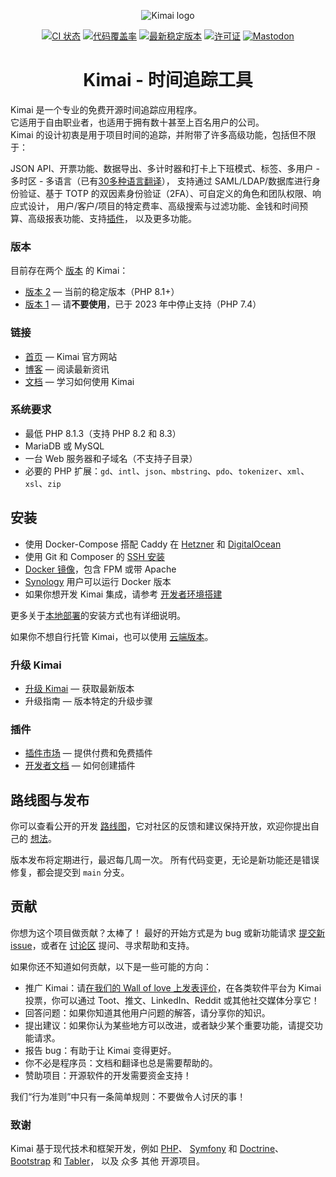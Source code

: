 <p align="center">
    <img src="https://raw.githubusercontent.com/kimai/images/main/repository-header.png" alt="Kimai logo">
</p>

<p align="center">
    <a href="https://github.com/kimai/kimai/actions"><img alt="CI 状态" src="https://github.com/kimai/kimai/actions/workflows/testing.yaml/badge.svg"></a>
    <a href="https://codecov.io/gh/kimai/kimai"><img alt="代码覆盖率" src="https://codecov.io/gh/kimai/kimai/branch/main/graph/badge.svg"></a>
    <a href="https://packagist.org/packages/kimai/kimai"><img alt="最新稳定版本" src="https://poser.pugx.org/kimai/kimai/v/stable"></a>
    <a href="https://www.gnu.org/licenses/agpl-3.0.en.html"><img alt="许可证" src="https://poser.pugx.org/kimai/kimai/license"></a>
    <a href="https://phpc.social/@kimai" rel="me"><img alt="Mastodon" src="https://img.shields.io/badge/toot-%40kimai-8c8dff"></a>
</p>

<h1 align="center">Kimai - 时间追踪工具</h1>

Kimai 是一个专业的免费开源时间追踪应用程序。  
它适用于自由职业者，也适用于拥有数十甚至上百名用户的公司。  
Kimai 的设计初衷是用于项目时间的追踪，并附带了许多高级功能，包括但不限于：

JSON API、开票功能、数据导出、多计时器和打卡上下班模式、标签、多用户 - 多时区 - 多语言（已有[30多种语言翻译](https://hosted.weblate.org/projects/kimai/)），
支持通过 SAML/LDAP/数据库进行身份验证、基于 TOTP 的双因素身份验证（2FA）、可自定义的角色和团队权限、响应式设计，
用户/客户/项目的特定费率、高级搜索与过滤功能、金钱和时间预算、高级报表功能、支持[插件](https://www.kimai.org/store/)，
以及更多功能。

### 版本

目前存在两个 [版本](https://www.kimai.org/documentation/versions.html) 的 Kimai：

- [版本 2](https://github.com/kimai/kimai) — 当前的稳定版本（PHP 8.1+）
- [版本 1](https://github.com/kimai/kimai/tree/1.x) — 请**不要使用**，已于 2023 年中停止支持（PHP 7.4）

### 链接

- [首页](https://www.kimai.org) — Kimai 官方网站
- [博客](https://www.kimai.org/blog/) — 阅读最新资讯
- [文档](https://www.kimai.org/documentation/) — 学习如何使用 Kimai

### 系统要求

- 最低 PHP 8.1.3（支持 PHP 8.2 和 8.3）
- MariaDB 或 MySQL
- 一台 Web 服务器和子域名（不支持子目录）
- 必要的 PHP 扩展：`gd`、`intl`、`json`、`mbstring`、`pdo`、`tokenizer`、`xml`、`xsl`、`zip`

## 安装

- 使用 Docker-Compose 搭配 Caddy 在 [Hetzner](https://www.kimai.org/documentation/hosting-hetzner-cloud.html) 和 [DigitalOcean](https://www.kimai.org/documentation/hosting-digital-ocean.html)
- 使用 Git 和 Composer 的 [SSH 安装](https://www.kimai.org/documentation/installation.html)
- [Docker 镜像](https://hub.docker.com/r/kimai/kimai2)，包含 FPM 或带 Apache
- [Synology](https://www.kimai.org/documentation/synology.html) 用户可以运行 Docker 版本
- 如果你想开发 Kimai 集成，请参考 [开发者环境搭建](https://www.kimai.org/documentation/developers.html)

更多关于[本地部署](https://www.kimai.org/documentation/chapter-on-premise.html)的安装方式也有详细说明。

如果你不想自行托管 Kimai，也可以使用 [云端版本](https://www.kimai.cloud/)。

### 升级 Kimai

- [升级 Kimai](https://www.kimai.org/documentation/updates.html) — 获取最新版本
- 升级指南 — 版本特定的升级步骤

### 插件

- [插件市场](https://www.kimai.org/store/) — 提供付费和免费插件
- [开发者文档](https://www.kimai.org/documentation/developers.html) — 如何创建插件

## 路线图与发布

你可以查看公开的开发 [路线图](https://github.com/orgs/kimai/projects/2)，它对社区的反馈和建议保持开放，欢迎你提出自己的 [想法](https://github.com/kimai/kimai/issues)。

版本发布将定期进行，最迟每几周一次。
所有代码变更，无论是新功能还是错误修复，都会提交到 `main` 分支。

## 贡献

你想为这个项目做贡献？太棒了！
最好的开始方式是为 bug 或新功能请求 [提交新 issue](https://github.com/kimai/kimai/issues)，或者在 [讨论区](https://github.com/kimai/kimai/discussions) 提问、寻求帮助和支持。

如果你还不知道如何贡献，以下是一些可能的方向：

- 推广 Kimai：请[在我们的 Wall of love 上发表评价](https://love.kimai.org)，在各类软件平台为 Kimai 投票，你可以通过 Toot、推文、LinkedIn、Reddit 或其他社交媒体分享它！
- 回答问题：如果你知道其他用户问题的解答，请分享你的知识。
- 提出建议：如果你认为某些地方可以改进，或者缺少某个重要功能，请提交功能请求。
- 报告 bug：有助于让 Kimai 变得更好。
- 你不必是程序员：文档和翻译也总是需要帮助的。
- 赞助项目：开源软件的开发需要资金支持！

我们“行为准则”中只有一条简单规则：不要做令人讨厌的事！

### 致谢

Kimai 基于现代技术和框架开发，例如 [PHP](https://www.php.net/)、
[Symfony](https://github.com/symfony/symfony) 和 [Doctrine](https://github.com/doctrine/)、
[Bootstrap](https://github.com/twbs/bootstrap) 和 [Tabler](https://tabler.io/)，
以及 众多 其他 开源项目。